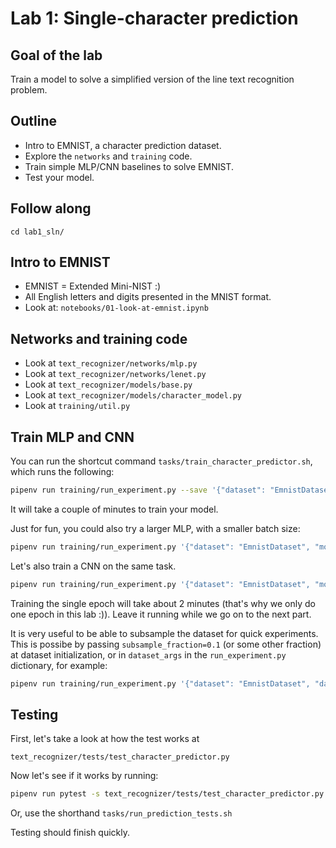 # Lab 1: Single-character prediction

## Goal of the lab

Train a model to solve a simplified version of the line text recognition problem.

## Outline

- Intro to EMNIST, a character prediction dataset.
- Explore the `networks` and `training` code.
- Train simple MLP/CNN baselines to solve EMNIST.
- Test your model.

## Follow along

```
cd lab1_sln/
```

## Intro to EMNIST

- EMNIST = Extended Mini-NIST :)
- All English letters and digits presented in the MNIST format.
- Look at: `notebooks/01-look-at-emnist.ipynb`

## Networks and training code

- Look at `text_recognizer/networks/mlp.py`
- Look at `text_recognizer/networks/lenet.py`
- Look at `text_recognizer/models/base.py`
- Look at `text_recognizer/models/character_model.py`
- Look at `training/util.py`

## Train MLP and CNN

You can run the shortcut command `tasks/train_character_predictor.sh`, which runs the following:

```sh
pipenv run training/run_experiment.py --save '{"dataset": "EmnistDataset", "model": "CharacterModel", "network": "mlp",  "train_args": {"batch_size": 256}}'
```

It will take a couple of minutes to train your model.

Just for fun, you could also try a larger MLP, with a smaller batch size:

```sh
pipenv run training/run_experiment.py '{"dataset": "EmnistDataset", "model": "CharacterModel", "network": "mlp", "network_args": {"num_layers": 8}, "train_args": {"batch_size": 128}}'
```

Let's also train a CNN on the same task.

```sh
pipenv run training/run_experiment.py '{"dataset": "EmnistDataset", "model": "CharacterModel", "network": "lenet", "train_args": {"epochs": 1}}'
```

Training the single epoch will take about 2 minutes (that's why we only do one epoch in this lab :)).
Leave it running while we go on to the next part.


It is very useful to be able to subsample the dataset for quick experiments.
This is possibe by passing `subsample_fraction=0.1` (or some other fraction) at dataset initialization, or in `dataset_args` in the `run_experiment.py` dictionary, for example:

```sh
pipenv run training/run_experiment.py '{"dataset": "EmnistDataset", "dataset_args": {"subsample_fraction": 0.1}, "model": "CharacterModel", "network": "mlp"}'
```

## Testing

First, let's take a look at how the test works at

```
text_recognizer/tests/test_character_predictor.py
```

Now let's see if it works by running:

```sh
pipenv run pytest -s text_recognizer/tests/test_character_predictor.py
```

Or, use the shorthand `tasks/run_prediction_tests.sh`

Testing should finish quickly.
